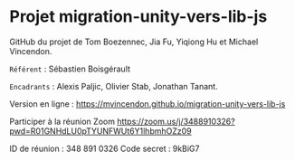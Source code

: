 # Projet migration-unity-vers-lib-js
GitHub du projet de Tom Boezennec, Jia Fu, Yiqiong Hu et Michael Vincendon.

```Référent``` : Sébastien Boisgérault

```Encadrants``` : Alexis Paljic, Olivier Stab, Jonathan Tanant.

Version en ligne : https://mvincendon.github.io/migration-unity-vers-lib-js






Participer à la réunion Zoom
https://zoom.us/j/3488910326?pwd=R01GNHdLU0pTYUNFWUt6Y1lhbmhOZz09

ID de réunion : 348 891 0326
Code secret : 9kBiG7

